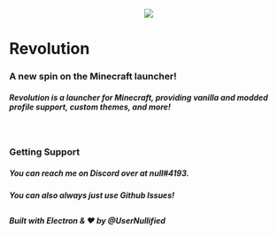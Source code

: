<p align="center">
  <img src="https://i.imgur.com/kL7oe4v.png">
</p>

# **Revolution**
### A new spin on the Minecraft launcher!

##### Revolution is a launcher for Minecraft, providing vanilla and modded profile support, custom themes, and more!

<br>

### Getting Support

##### You can reach me on Discord over at null#4193.
##### You can also always just use Github Issues!

## 
##### Built with Electron & ❤️ by @UserNullified
